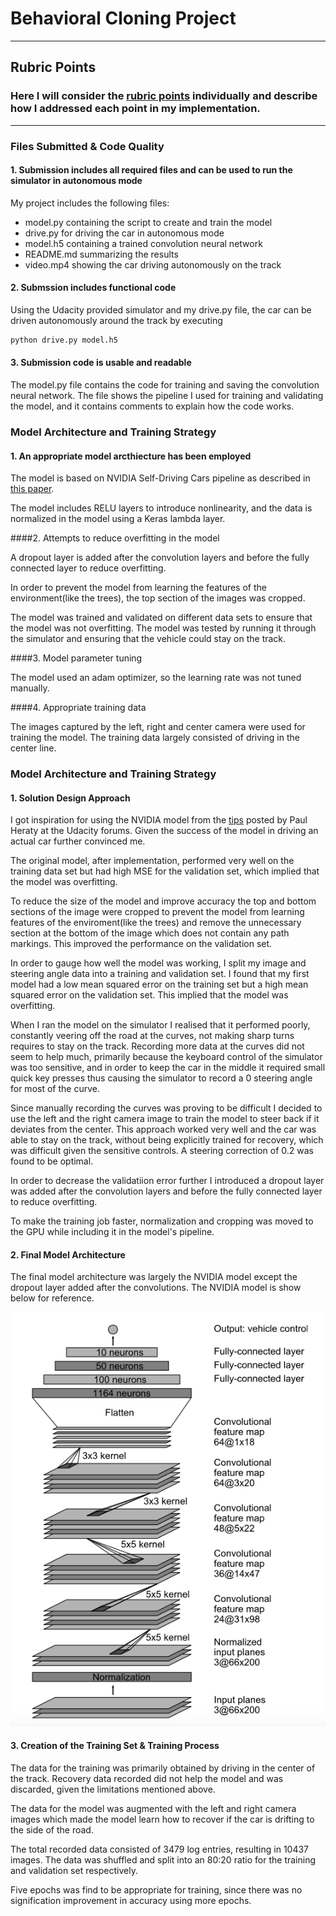 # **Behavioral Cloning Project** 
---

## Rubric Points
### Here I will consider the [rubric points](https://review.udacity.com/#!/rubrics/432/view) individually and describe how I addressed each point in my implementation.  

---
### Files Submitted & Code Quality

#### 1. Submission includes all required files and can be used to run the simulator in autonomous mode

My project includes the following files:
* model.py containing the script to create and train the model
* drive.py for driving the car in autonomous mode
* model.h5 containing a trained convolution neural network 
* README.md summarizing the results
* video.mp4 showing the car driving autonomously on the track

#### 2. Submssion includes functional code
Using the Udacity provided simulator and my drive.py file, the car can be driven autonomously around the track by executing 
```sh
python drive.py model.h5
```

#### 3. Submission code is usable and readable

The model.py file contains the code for training and saving the convolution neural network. The file shows the pipeline I used for training and validating the model, and it contains comments to explain how the code works.

### Model Architecture and Training Strategy

#### 1. An appropriate model arcthiecture has been employed
 
 The model is based on NVIDIA Self-Driving Cars pipeline as described in [this paper](http://images.nvidia.com/content/tegra/automotive/images/2016/solutions/pdf/end-to-end-dl-using-px.pdf). 
 
The model includes RELU layers to introduce nonlinearity, and the data is normalized in the model using a Keras lambda layer. 

####2. Attempts to reduce overfitting in the model

A dropout layer is added after the convolution layers and before the fully connected layer to reduce overfitting.

In order to prevent the model from learning the features of the environment(like the trees), the top section of the images was cropped. 

The model was trained and validated on different data sets to ensure that the model was not overfitting. The model was tested by running it through the simulator and ensuring that the vehicle could stay on the track.

####3. Model parameter tuning

The model used an adam optimizer, so the learning rate was not tuned manually.

####4. Appropriate training data

The images captured by the left, right and center camera were used for training the model. The training data largely consisted of driving in the center line.

### Model Architecture and Training Strategy

#### 1. Solution Design Approach

I got inspiration for using the NVIDIA model from the [tips](https://carnd-forums.udacity.com/questions/26214464/behavioral-cloning-cheatsheet) posted by Paul Heraty at the Udacity forums. Given the success of the model in driving an actual car further convinced me.

The original model, after implementation, performed very well on the training data set but had high MSE for the validation set, which implied that the model was overfitting.

To reduce the size of the model and improve accuracy the top and bottom sections of the image were cropped to prevent the model from learning features of the enviroment(like the trees) and remove the unnecessary section at the bottom of the image which does not contain any path markings. This improved the performance on the validation set.

In order to gauge how well the model was working, I split my image and steering angle data into a training and validation set. I found that my first model had a low mean squared error on the training set but a high mean squared error on the validation set. This implied that the model was overfitting. 

When I ran the model on the simulator I realised that it performed poorly, constantly veering off the road at the curves, not making sharp turns requires to stay on the track. Recording more data at the curves did not seem to help much, primarily because the keyboard control of the simulator was too sensitive, and in order to keep the car in the middle it required small quick key presses thus causing the simulator to record a 0 steering angle for most of the curve.

Since manually recording the curves was proving to be difficult I decided to use the left and the right camera image to train the model to steer back if it deviates from the center. This approach worked very well and the car was able to stay on the track, without being explicitly trained for recovery, which was difficult given the sensitive controls. A steering correction of 0.2 was found to be optimal.

In order to decrease the validatiion error further I introduced a dropout layer was added after the convolution layers and before the fully connected layer to reduce overfitting.

To make the training job faster, normalization and cropping was moved to the GPU while including it in the model's pipeline.

#### 2. Final Model Architecture

The final model architecture was largely the NVIDIA model except the dropout layer added after the convolutions. The NVIDIA model is show below for reference.

![NVIDIA Model](/nvidia_model.png?raw=true)

#### 3. Creation of the Training Set & Training Process

The data for the training was primarily obtained by driving in the center of the track. Recovery data recorded did not help the model and was discarded, given the limitations mentioned above.

The data for the model was augmented with the left and right camera images which made the model learn how to recover if the car is drifting to the side of the road.

The total recorded data consisted of 3479 log entries, resulting in 10437 images. The data was shuffled and split into an 80:20 ratio for the training and validation set respectively. 

Five epochs was find to be appropriate for training, since there was no signification improvement in accuracy using more epochs.
